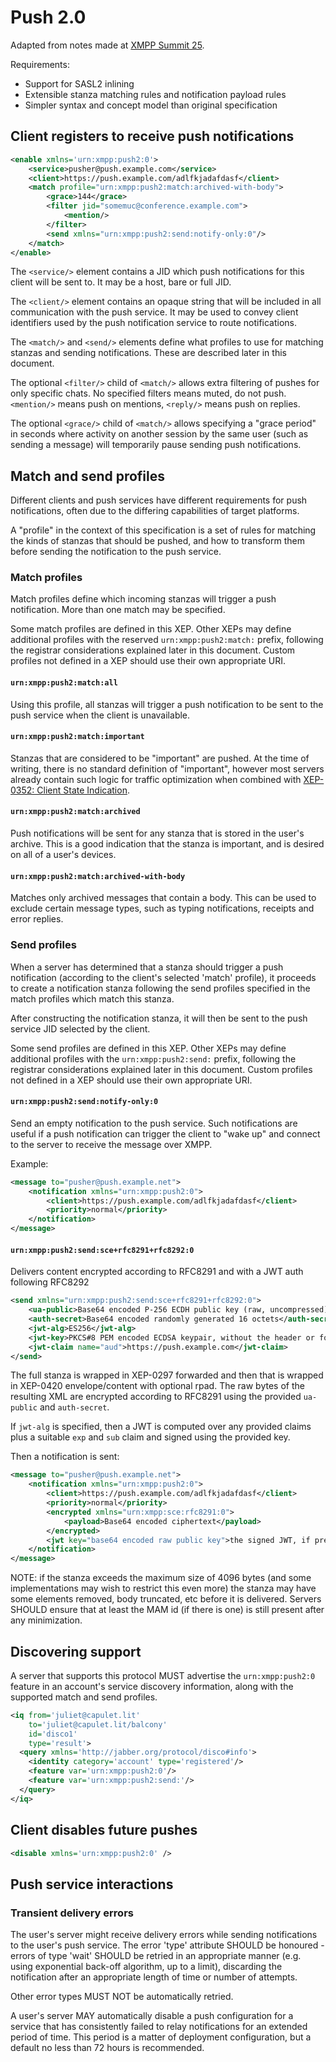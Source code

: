 # Push 2.0

Adapted from notes made at [XMPP Summit 25](https://pad.nixnet.services/oy6MKVbESSycLeMJIOh6zw).

Requirements:

- Support for SASL2 inlining
- Extensible stanza matching rules and notification payload rules
- Simpler syntax and concept model than original specification

## Client registers to receive push notifications

```xml
<enable xmlns='urn:xmpp:push2:0'>
    <service>pusher@push.example.com</service>
    <client>https://push.example.com/adlfkjadafdasf</client>
    <match profile="urn:xmpp:push2:match:archived-with-body">
        <grace>144</grace>
        <filter jid="somemuc@conference.example.com">
            <mention/>
        </filter>
        <send xmlns="urn:xmpp:push2:send:notify-only:0"/>
    </match>
</enable>
```

The `<service/>` element contains a JID which push notifications for this client will be sent to. It may be a host, bare or full JID.

The `<client/>` element contains an opaque string that will be included in all communication with the push service. It may be used to convey client identifiers used by the push notification service to route notifications.

The `<match/>` and `<send/>` elements define what profiles to use for matching stanzas and sending notifications. These are described later in this document.

The optional `<filter/>` child of `<match/>` allows extra filtering of pushes for only specific chats. No specified filters means muted, do not push. `<mention/>` means push on mentions, `<reply/>` means push on replies.

The optional `<grace/>` child of `<match/>` allows specifying a "grace period" in seconds where activity on another session by the same user (such as sending a message) will temporarily pause sending push notifications.

## Match and send profiles

Different clients and push services have different requirements for push notifications, often due to the differing capabilities of target platforms.

A "profile" in the context of this specification is a set of rules for matching the kinds of stanzas that should be pushed, and how to transform them before sending the notification to the push service.

### Match profiles

Match profiles define which incoming stanzas will trigger a push notification. More than one match may be specified.

Some match profiles are defined in this XEP. Other XEPs may define additional profiles with the reserved `urn:xmpp:push2:match:` prefix, following the registrar considerations explained later in this document. Custom profiles not defined in a XEP should use their own appropriate URI.

#### `urn:xmpp:push2:match:all`

Using this profile, all stanzas will trigger a push notification to be sent to the push service when the client is unavailable.

#### `urn:xmpp:push2:match:important`

Stanzas that are considered to be "important" are pushed. At the time of writing, there is no standard definition of "important", however most servers already contain such logic for traffic optimization when combined with [XEP-0352: Client State Indication](https://xmpp.org/extensions/xep-0352.html).

#### `urn:xmpp:push2:match:archived`

Push notifications will be sent for any stanza that is stored in the user's archive. This is a good indication that the stanza is important, and is desired on all of a user's devices.

#### `urn:xmpp:push2:match:archived-with-body`

Matches only archived messages that contain a body. This can be used to exclude certain message types, such as typing notifications, receipts and error replies.

### Send profiles

When a server has determined that a stanza should trigger a push notification (according to the client's selected 'match' profile), it proceeds to create a notification stanza following the send profiles specified in the match profiles which match this stanza.

After constructing the notification stanza, it will then be sent to the push service JID selected by the client.

Some send profiles are defined in this XEP. Other XEPs may define additional profiles with the `urn:xmpp:push2:send:` prefix, following the registrar considerations explained later in this document. Custom profiles not defined in a XEP should use their own appropriate URI.

#### `urn:xmpp:push2:send:notify-only:0`

Send an empty notification to the push service. Such notifications are useful if a push notification can trigger the client to "wake up" and connect to the server to receive the message over XMPP.

Example:

```xml
<message to="pusher@push.example.net">
    <notification xmlns="urn:xmpp:push2:0">
        <client>https://push.example.com/adlfkjadafdasf</client>
        <priority>normal</priority>
    </notification>
</message>
```

#### `urn:xmpp:push2:send:sce+rfc8291+rfc8292:0`

Delivers content encrypted according to RFC8291 and with a JWT auth following RFC8292

```xml
<send xmlns="urn:xmpp:push2:send:sce+rfc8291+rfc8292:0">
    <ua-public>Base64 encoded P-256 ECDH public key (raw, uncompressed)</ua-public>
    <auth-secret>Base64 encoded randomly generated 16 octets</auth-secret>
    <jwt-alg>ES256</jwt-alg>
    <jwt-key>PKCS#8 PEM encoded ECDSA keypair, without the header or footer lines</jwt-key>
    <jwt-claim name="aud">https://push.example.com</jwt-claim>
</send>
```

The full stanza is wrapped in XEP-0297 forwarded and then that is wrapped in XEP-0420 envelope/content with optional rpad. The raw bytes of the resulting XML are encrypted according to RFC8291 using the provided `ua-public` and `auth-secret`.

If `jwt-alg` is specified, then a JWT is computed over any provided claims plus a suitable `exp` and `sub` claim and signed using the provided key.

Then a notification is sent:

```xml
<message to="pusher@push.example.net">
    <notification xmlns="urn:xmpp:push2:0">
        <client>https://push.example.com/adlfkjadafdasf</client>
        <priority>normal</priority>
        <encrypted xmlns="urn:xmpp:sce:rfc8291:0">
            <payload>Base64 encoded ciphertext</payload>
        </encrypted>
        <jwt key="base64 encoded raw public key">the signed JWT, if present</jwt>
    </notification>
</message>
```

NOTE: if the stanza exceeds the maximum size of 4096 bytes (and some implementations may wish to restrict this even more) the stanza may have some elements removed, body truncated, etc before it is delivered. Servers SHOULD ensure that at least the MAM id (if there is one) is still present after any minimization.

## Discovering support

A server that supports this protocol MUST advertise the `urn:xmpp:push2:0` feature in an account's service discovery information, along with the supported match and send profiles.

```xml
<iq from='juliet@capulet.lit'
    to='juliet@capulet.lit/balcony'
    id='disco1'
    type='result'>
  <query xmlns='http://jabber.org/protocol/disco#info'>
    <identity category='account' type='registered'/>
    <feature var='urn:xmpp:push2:0'/>
    <feature var='urn:xmpp:push2:send:'/>
  </query>
</iq>
```

## Client disables future pushes

```xml
<disable xmlns='urn:xmpp:push2:0' />
```

## Push service interactions

### Transient delivery errors

The user's server might receive delivery errors while sending notifications to the user's push service. The error 'type' attribute SHOULD be honoured - errors of type 'wait' SHOULD be retried in an appropriate manner (e.g. using exponential back-off algorithm, up to a limit), discarding the notification after an appropriate length of time or number of attempts.

Other error types MUST NOT be automatically retried.

A user's server MAY automatically disable a push configuration for a service that has consistently failed to relay notifications for an extended period of time. This period is a matter of deployment configuration, but a default no less than 72 hours is recommended.
